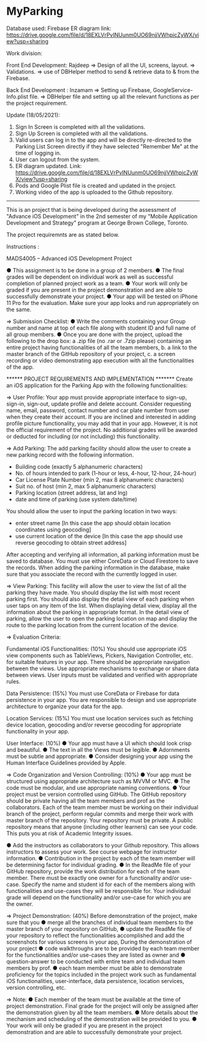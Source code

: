 # MyParking

Database used: Firebase
ER diagram link: https://drive.google.com/file/d/18EXLVrPvINUunm0UO69njjVWhpicZyWX/view?usp=sharing

Work division:

Front End Development: Rajdeep
    => Design of all the UI, screens, layout.
    => Validations.
    => use of DBHelper method to send & retrieve data to & from the Firebase.
    
Back End Development : Inzamam
    => Setting up Firebase, GoogleService-Info.plist file.
    => DBHelper file and setting up all the relevant functions as per the project requirement.
    
Update (18/05/2021):

1. Sign In Screen is completed with all the validations.
2. Sign Up Screen is completed with all the validations.
3. Valid users can log in to the app and will be directly re-directed to the Parking List Screen directly if they have selected "Remember Me" at the time of logging in.
4. User can logout from the system.
7. ER diagram updated. Link: https://drive.google.com/file/d/18EXLVrPvINUunm0UO69njjVWhpicZyWX/view?usp=sharing
5. Pods and Google Plist file is created and updated in the project.
6. Working video of the app is uploaded to the Github repository.

----------------------------------------------------------------------------------------------------------------------------------------

This is an project that is being developed during the assessment of "Advance iOS Development" in the 2nd semester of my "Mobile Application Development and Strategy" program at George Brown College, Toronto. 

The project requiremnts are as stated below.

Instructions :

MADS4005 – Advanced iOS Development Project

● This assignment is to be done in a group of 2 members.
● The final grades will be dependent on individual work as well as successful completion of planned
project work as a team.
● Your work will only be graded if you are present in the project demonstration and are able to successfully demonstrate your project.
● Your app will be tested on iPhone 11 Pro for the evaluation. Make sure your app looks and run appropriately on the same.

=> Submission Checklist:
● Write the comments containing your Group number and name at top of each file along with student ID and full name of all group members.
● Once you are done with the project, upload the following to the drop box:
    a .zip file (no .rar or .7zip please) containing an entire project having functionalities of all the team members,
    b. a link to the master branch of the GitHub repository of your project,
    c. a screen recording or video demonstrating app execution with all the functionalities of
    the app.

****** PROJECT REQUIREMENTS AND IMPLEMENTATION *******
Create an iOS application for the Parking App with the following functionalities:

=> User Profile:
Your app must provide appropriate interface to sign-up, sign-in, sign-out, update profile and delete account. Consider requesting name, email, password, contact number and car plate number from user when they create their account.
If you are inclined and interested in adding profile picture functionality, you may add that in your app. However, it is not the official requirement of the project. 
No additional grades will be awarded or deducted for including (or not including) this functionality.

=> Add Parking:
The add parking facility should allow the user to create a new parking record with the following information.
- Building code (exactly 5 alphanumeric characters)
- No. of hours intended to park (1-hour or less, 4-hour, 12-hour, 24-hour)
- Car License Plate Number (min 2, max 8 alphanumeric characters)
- Suit no. of host (min 2, max 5 alphanumeric characters)
- Parking location (street address, lat and lng)
- date and time of parking (use system date/time)

You should allow the user to input the parking location in two ways:
- enter street name [In this case the app should obtain location coordinates using geocoding]
- use current location of the device [In this case the app should use reverse geocoding to obtain street address]

After accepting and verifying all information, all parking information must be saved to database. 
You must use either CoreData or Cloud Firestore to save the records. 
When adding the parking information in the database, make sure that you associate the record with the currently logged in user.

=> View Parking:
This facility will allow the user to view the list of all the parking they have made. 
You should display the list with most recent parking first. 
You should also display the detail view of each parking when user taps on any item of the list. 
When displaying detail view, display all the information about the parking in appropriate format. 
In the detail view of parking, allow the user to open the parking location on map and display the route to the parking location from the current location of the device.

=> Evaluation Criteria:

Fundamental iOS Functionalities: (10%)
You should use appropriate iOS view components such as TableViews, Pickers, Navigation Controller, etc. for suitable
features in your app. There should be appropriate navigation between the views. 
Use appropriate mechanisms to exchange or share data between views. User inputs must be validated and verified
with appropriate rules.

Data Persistence: (15%)
You must use CoreData or Firebase for data persistence in your app. 
You are responsible to design and use appropriate architecture to organize your data for the app.

Location Services: (15%)
You must use location services such as fetching device location, geocoding and/or reverse geocoding for appropriate functionality in your app.

User Interface: (10%)
● Your app must have a UI which should look crisp and beautiful.
● The text in all the Views must be legible.
● Adornments must be subtle and appropriate.
● Consider designing your app using the Human Interface Guidelines provided by Apple.

=> Code Organization and Version Controlling: (10%)
● Your app must be structured using appropriate architecture such as MVVM or MVC.
● The code must be modular, and use appropriate naming conventions.
● Your project must be version controlled using GitHub. The GitHub repository should be private having all the team members and prof as the collaborators. 
Each of the team member must be working on their individual branch of the project, perform regular commits and merge their work with master branch of the repository. 
Your repository must be private. A public repository means that anyone (including other learners) can see your code.
This puts you at risk of Academic Integrity issues.

● Add the instructors as collaborators to your Github repository. This allows instructors to assess your work. See course webpage for instructor information.
● Contribution in the project by each of the team member will be determining factor for individual grading.
● In the ReadMe file of your GitHub repository, provide the work distribution for each of the team member. There must be exactly one owner for a functionality and/or use-case. Specify the name and student id for each of the members along with functionalities and use-cases they will be responsible for. Your individual grade will depend on the functionality and/or use-case for which you are the owner.

=> Project Demonstration: (40%)
Before demonstration of the project, make sure that you
● merge all the branches of individual team members to the master branch of your repository on GitHub,
● update the ReadMe file of your repository to reflect the functionalities accomplished and add the screenshots for various screens in your app, During the demonstration of your project
● code walkthroughs are to be provided by each team member for the functionalities and/or use-cases they are listed as owner and
● question-answer to be conducted with entire team and individual team members by prof.
● each team member must be able to demonstrate proficiency for the topics included in the project work such as fundamental iOS functionalities, user-interface, data persistence, location services, version controlling, etc.

=> Note:
● Each member of the team must be available at the time of project demonstration. Final grade for the project will only be assigned after the demonstration given by all the team members.
● More details about the mechanism and scheduling of the demonstration will be provided to you.
● Your work will only be graded if you are present in the project demonstration and are able to successfully demonstrate your project.
